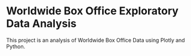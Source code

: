 # Worldwide Box Office Exploratory Data Analysis
 This project is an analysis of Worldwide Box Office Data using Plotly and Python.
